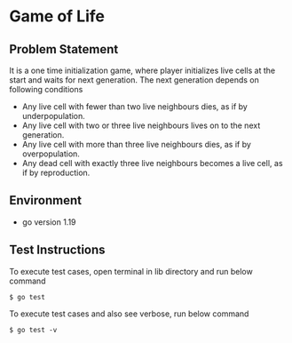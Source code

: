# Game of Life

## Problem Statement

It is a one time initialization game, where player initializes live cells at the start and waits for next generation.
The next generation depends on following conditions

* Any live cell with fewer than two live neighbours dies, as if by underpopulation.
* Any live cell with two or three live neighbours lives on to the next generation.
* Any live cell with more than three live neighbours dies, as if by overpopulation.
* Any dead cell with exactly three live neighbours becomes a live cell, as if by reproduction.

## Environment

* go version 1.19

## Test Instructions

To execute test cases, open terminal in lib directory and run below command

    $ go test

To execute test cases and also see verbose, run below command

    $ go test -v